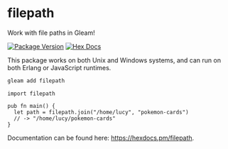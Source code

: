 # filepath

Work with file paths in Gleam!

[![Package Version](https://img.shields.io/hexpm/v/filepath)](https://hex.pm/packages/filepath)
[![Hex Docs](https://img.shields.io/badge/hex-docs-ffaff3)](https://hexdocs.pm/filepath/)

This package works on both Unix and Windows systems, and can run on both Erlang
or JavaScript runtimes.

```sh
gleam add filepath
```
```gleam
import filepath

pub fn main() {
  let path = filepath.join("/home/lucy", "pokemon-cards")
  // -> "/home/lucy/pokemon-cards"
}
```

Documentation can be found here: <https://hexdocs.pm/filepath>.
